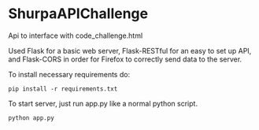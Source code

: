 # ShurpaAPIChallenge

Api to interface with code_challenge.html

Used Flask for a basic web server, Flask-RESTful for an easy to set up API, and Flask-CORS in order for Firefox to correctly send data to the server.

To install necessary requirements do:
```
pip install -r requirements.txt
```

To start server, just run app.py like a normal python script.

```
python app.py
```
